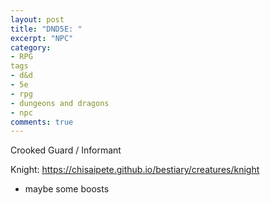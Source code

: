 ```yaml
---
layout: post
title: "DND5E: "
excerpt: "NPC"
category:
- RPG
tags
- d&d
- 5e
- rpg
- dungeons and dragons
- npc
comments: true
---
```


Crooked Guard / Informant

Knight:  https://chisaipete.github.io/bestiary/creatures/knight
- maybe some boosts